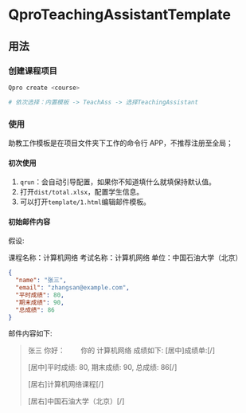 # QproTeachingAssistantTemplate

## 用法

### 创建课程项目

```sh
Qpro create <course>

# 依次选择：内置模板 -> TeachAss -> 选择TeachingAssistant
```

### 使用

助教工作模板是在项目文件夹下工作的命令行 APP，不推荐注册至全局；

#### 初次使用

1. `qrun`：会自动引导配置，如果你不知道填什么就填保持默认值。
2. 打开`dist/total.xlsx`，配置学生信息。
3. 可以打开`template/1.html`编辑邮件模板。

#### 初始邮件内容

假设:

课程名称：计算机网络
考试名称：计算机网络
单位：中国石油大学（北京）

```json
{
  "name": "张三",
  "email": "zhangsan@example.com",
  "平时成绩": 80,
  "期末成绩": 90,
  "总成绩": 86
}
```

邮件内容如下:

> 张三 你好：
> &emsp;&emsp;你的 计算机网络 成绩如下:
> [居中]成绩单:[/] 
>
> [居中]平时成绩: 80, 期末成绩: 90, 总成绩: 86[/]
>
> [居右]计算机网络课程[/]
>
> [居右]中国石油大学（北京）[/]
